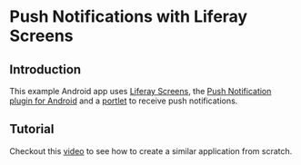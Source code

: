 # Push Notifications with Liferay Screens

## Introduction

This example Android app uses [Liferay Screens](https://github.com/liferay/liferay-screens/), the [Push Notification plugin for Android](https://github.com/brunofarache/liferay-push-android) and a [portlet](https://github.com/liferay/liferay-plugins/tree/master/portlets/push-notifications-portlet) to receive push notifications.

## Tutorial

Checkout this [video](https://www.youtube.com/watch?v=4LjutX0dcRw) to see how to create a similar application from scratch.